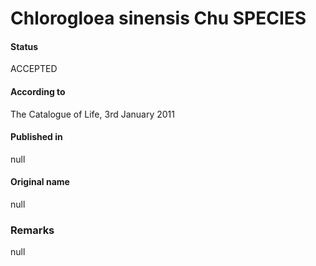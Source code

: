 # Chlorogloea sinensis Chu SPECIES

#### Status
ACCEPTED

#### According to
The Catalogue of Life, 3rd January 2011

#### Published in
null

#### Original name
null

### Remarks
null